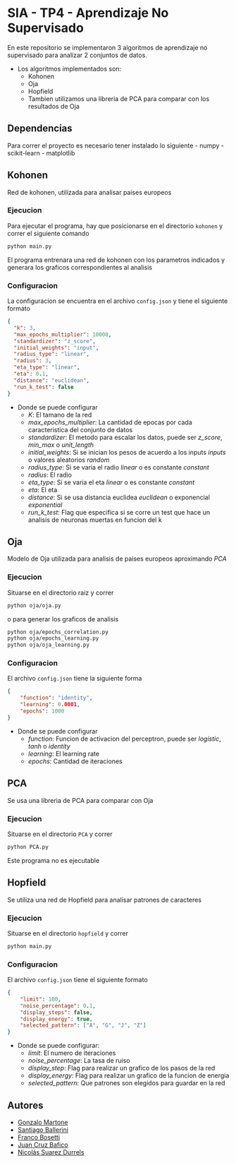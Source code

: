 # SIA - TP4 -  Aprendizaje No Supervisado
En este repositorio se implementaron 3 algoritmos de aprendizaje no supervisado para analizar 2 conjuntos de datos.

- Los algoritmos implementados son:
    - Kohonen
    - Oja
    - Hopfield
    - Tambien utilizamos una libreria de PCA para comparar con los resultados de Oja

## Dependencias
Para correr el proyecto es necesario tener instalado lo siguiente
    - numpy
    - scikit-learn
    - matplotlib
## Kohonen
Red de kohonen, utilizada para analisar paises europeos
### Ejecucion
Para ejecutar el programa, hay que posicionarse en el directorio `kohonen` y correr el siguiente comando

```bash
python main.py
```

El programa entrenara una red de kohonen con los parametros indicados y generara los graficos correspondientes al analisis

### Configuracion
La configuracion se encuentra en el archivo `config.json` y tiene el siguiente formato

```json
{
  "k": 3,
  "max_epochs_multiplier": 10000,
  "standardizer": "z_score",
  "initial_weights": "input",
  "radius_type": "linear",
  "radius": 3,
  "eta_type": "linear",
  "eta": 0.1,
  "distance": "euclidean",
  "run_k_test": false
}
```

- Donde se puede configurar 
    - *K*: El tamano de la red
    - *max_epochs_multiplier*: La cantidad de epocas por cada caracteristica del conjunto de datos 
    - *standardizer*: El metodo para escalar los datos, puede ser _z_score_, _min_max_ o _unit_length_
    - _initial_weights_: Si se inician los pesos de acuerdo a los inputs _inputs_ o valores aleatorios _random_
    - _radius_type_: Si se varia el radio _linear_ o es constante _constant_
    - _radius_: El radio
    - _eta_type_: Si se varia el eta _linear_ o es constante _constant_
    - _eta_: El eta
    - _distance_: Si se usa distancia euclidea _euclidean_ o  exponencial _exponential_
    - _run_k_test_: Flag que especifica si se corre un test que hace un analisis de neuronas muertas en funcion del k

## Oja
Modelo de Oja utilizada para analisis de paises europeos aproximando _PCA_

### Ejecucion
Situarse en el directorio raiz y correr

```bash
python oja/oja.py
```

o para generar los graficos de analisis 

```bash
python oja/epochs_correlation.py
python oja/epochs_learning.py
python oja/oja_learning.py
```
### Configuracion
El archivo `config.json`  tiene la siguiente forma

```json
{
    "function": "identity",
    "learning": 0.0001,
    "epochs": 1000
}
```

- Donde se puede configurar
    - _function_: Funcion de activacion del perceptron, puede ser _logistic_, _tanh_ o _identity_
    - _learning_: El learning rate
    - _epochs_: Cantidad de iteraciones

## PCA
Se usa una libreria de PCA para comparar con Oja

### Ejecucion
Situarse en el directorio `PCA` y correr

```bash
python PCA.py
```

Este programa no es ejecutable

## Hopfield
Se utiliza una red de Hopfield para analisar patrones de caracteres

### Ejecucion
Situarse en el directorio `hopfield` y correr

```bash
python main.py
```

### Configuracion
El archivo `config.json` tiene el siguiente formato
```json
{
    "limit": 100,
    "noise_percentage": 0.1,
    "display_steps": false,
    "display_energy": true,
    "selected_pattern": ["A", "G", "J", "Z"]
}
```

- Donde se puede configurar:
    - _limit_: El numero de iteraciones
    - _noise_percentage_: La tasa de ruiso
    - _display_step_: Flag para realizar un grafico de los pasos de la red
    - _display_energy_: Flag para realizar un grafico de la funcion de energia
    - _selected_pattern_: Que patrones son elegidos para guardar en la red

 
## Autores

- [Gonzalo Martone](https://github.com/ImNotGone)
- [Santiago Ballerini](https://github.com/Cuinardium)
- [Franco Bosetti](https://github.com/francobosetti)
- [Juan Cruz Bafico](https://github.com/jBafico)
- [ Nicolás Suarez Durrels](https://github.com/nicosuarez272)
